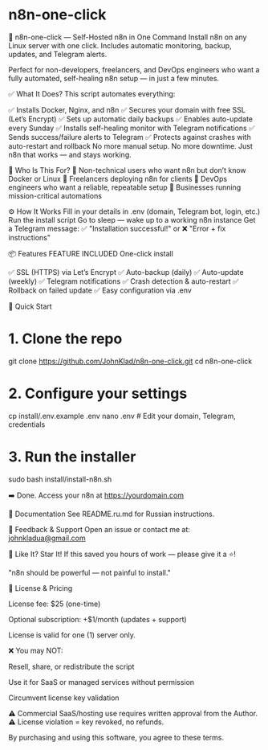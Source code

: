 # n8n-one-click
🚀 n8n-one-click — Self-Hosted n8n in One Command
Install n8n on any Linux server with one click. Includes automatic monitoring, backup, updates, and Telegram alerts.

Perfect for non-developers, freelancers, and DevOps engineers who want a fully automated, self-healing n8n setup — in just a few minutes.

✅ What It Does? 
This script automates everything:

✅ Installs Docker, Nginx, and n8n
✅ Secures your domain with free SSL (Let’s Encrypt)
✅ Sets up automatic daily backups
✅ Enables auto-update every Sunday
✅ Installs self-healing monitor with Telegram notifications
✅ Sends success/failure alerts to Telegram
✅ Protects against crashes with auto-restart and rollback
No more manual setup. No more downtime. Just n8n that works — and stays working.

🎯 Who Is This For?
🔹 Non-technical users who want n8n but don’t know Docker or Linux
🔹 Freelancers deploying n8n for clients
🔹 DevOps engineers who want a reliable, repeatable setup
🔹 Businesses running mission-critical automations

⚙️ How It Works
Fill in your details in .env (domain, Telegram bot, login, etc.)
Run the install script
Go to sleep — wake up to a working n8n instance
Get a Telegram message: ✅ "Installation successful!" or ❌ "Error + fix instructions"

📦 Features
FEATURE INCLUDED
One-click install

✅  SSL (HTTPS) via Let’s Encrypt
✅  Auto-backup (daily)
✅  Auto-update (weekly)
✅  Telegram notifications
✅  Crash detection & auto-restart
✅  Rollback on failed update
✅  Easy configuration via .env

🚀 Quick Start
# 1. Clone the repo
git clone https://github.com/JohnKlad/n8n-one-click.git
cd n8n-one-click

# 2. Configure your settings
cp install/.env.example .env
nano .env  # Edit your domain, Telegram, credentials

# 3. Run the installer
sudo bash install/install-n8n.sh

➡️ Done. Access your n8n at https://yourdomain.com

📄 Documentation
See README.ru.md for Russian instructions.

💬 Feedback & Support
Open an issue or contact me at: johnkladua@gmail.com

🌟 Like It? Star It!
If this saved you hours of work — please give it a ⭐!

"n8n should be powerful — not painful to install." 

📜 License & Pricing

License fee: $25 (one-time)

Optional subscription: +$1/month (updates + support)

License is valid for one (1) server only.

❌ You may NOT:

Resell, share, or redistribute the script

Use it for SaaS or managed services without permission

Circumvent license key validation

⚠️ Commercial SaaS/hosting use requires written approval from the Author.
⚠️ License violation = key revoked, no refunds.

By purchasing and using this software, you agree to these terms.
